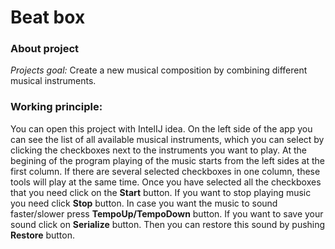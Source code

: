 # Beat box
### About project
*Projects goal:* Create a new musical composition by combining different musical instruments.
### Working principle:
You can open this project with IntelIJ idea. On the left side of the app you can see the list of all available musical instruments, which you can select by clicking the checkboxes next to the instruments you want to play. At the begining of the program playing of the music starts from the left sides at the first column.
If there are several selected checkboxes in one column, these tools will play at the same time. Once you have selected all the checkboxes that you need click on the **Start** button. If you want to stop playing music you need click **Stop** button.
In case you want the music to sound faster/slower press  **TempoUp/TempoDown** button.
If you want to save your sound click on **Serialize** button. Then you can restore this sound by pushing **Restore** button.
